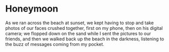 Honeymoon
=========
As we ran across the beach at sunset, we kept having to stop and take photos of our faces crushed together, first on my phone, then on his digital camera; we flopped down on the sand while I sent the pictures to our friends, and then we walked back up the beach in the darkness, listening to the buzz of messages coming from my pocket.